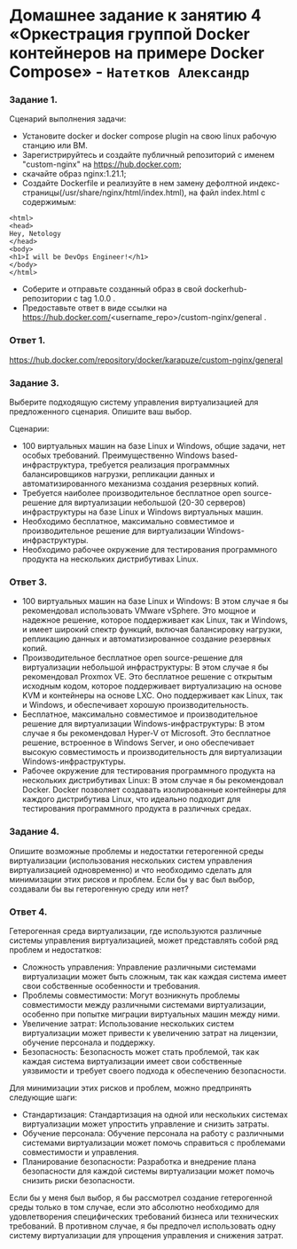 # Домашнее задание к занятию 4 «Оркестрация группой Docker контейнеров на примере Docker Compose» - `Натетков Александр`



### Задание 1. 

Сценарий выполнения задачи:

 - Установите docker и docker compose plugin на свою linux рабочую станцию или ВМ.
 - Зарегистрируйтесь и создайте публичный репозиторий с именем "custom-nginx" на https://hub.docker.com;
 - скачайте образ nginx:1.21.1;
 - Создайте Dockerfile и реализуйте в нем замену дефолтной индекс-страницы(/usr/share/nginx/html/index.html), на файл index.html с содержимым:
```
<html>
<head>
Hey, Netology
</head>
<body>
<h1>I will be DevOps Engineer!</h1>
</body>
</html>
```
 - Соберите и отправьте созданный образ в свой dockerhub-репозитории c tag 1.0.0 .
 - Предоставьте ответ в виде ссылки на https://hub.docker.com/<username_repo>/custom-nginx/general .


### Ответ 1. 

https://hub.docker.com/repository/docker/karapuze/custom-nginx/general


### Задание 3.

Выберите подходящую систему управления виртуализацией для предложенного сценария. Опишите ваш выбор.

Сценарии:

 - 100 виртуальных машин на базе Linux и Windows, общие задачи, нет особых требований. Преимущественно Windows based-инфраструктура, требуется реализация программных балансировщиков нагрузки, репликации данных и автоматизированного механизма создания резервных копий.
 - Требуется наиболее производительное бесплатное open source-решение для виртуализации небольшой (20-30 серверов) инфраструктуры на базе Linux и Windows виртуальных машин.
 - Необходимо бесплатное, максимально совместимое и производительное решение для виртуализации Windows-инфраструктуры.
 - Необходимо рабочее окружение для тестирования программного продукта на нескольких дистрибутивах Linux.

### Ответ 3. 

 - 100 виртуальных машин на базе Linux и Windows: В этом случае я бы рекомендовал использовать VMware vSphere. Это мощное и надежное решение, которое поддерживает как Linux, так и Windows, и имеет широкий спектр функций, включая балансировку нагрузки, репликацию данных и автоматизированное создание резервных копий.
 - Производительное бесплатное open source-решение для виртуализации небольшой инфраструктуры: В этом случае я бы рекомендовал Proxmox VE. Это бесплатное решение с открытым исходным кодом, которое поддерживает виртуализацию на основе KVM и контейнеры на основе LXC. Оно поддерживает как Linux, так и Windows, и обеспечивает хорошую производительность.
 - Бесплатное, максимально совместимое и производительное решение для виртуализации Windows-инфраструктуры: В этом случае я бы рекомендовал Hyper-V от Microsoft. Это бесплатное решение, встроенное в Windows Server, и оно обеспечивает высокую совместимость и производительность для виртуализации Windows-инфраструктуры.
 - Рабочее окружение для тестирования программного продукта на нескольких дистрибутивах Linux: В этом случае я бы рекомендовал Docker. Docker позволяет создавать изолированные контейнеры для каждого дистрибутива Linux, что идеально подходит для тестирования программного продукта в различных средах.

### Задание 4.

Опишите возможные проблемы и недостатки гетерогенной среды виртуализации (использования нескольких систем управления виртуализацией одновременно) и что необходимо сделать для минимизации этих рисков и проблем. Если бы у вас был выбор, создавали бы вы гетерогенную среду или нет?

### Ответ 4.

Гетерогенная среда виртуализации, где используются различные системы управления виртуализацией, может представлять собой ряд проблем и недостатков: 

 - Сложность управления: Управление различными системами виртуализации может быть сложным, так как каждая система имеет свои собственные особенности и требования.
 - Проблемы совместимости: Могут возникнуть проблемы совместимости между различными системами виртуализации, особенно при попытке миграции виртуальных машин между ними.
 - Увеличение затрат: Использование нескольких систем виртуализации может привести к увеличению затрат на лицензии, обучение персонала и поддержку.
 - Безопасность: Безопасность может стать проблемой, так как каждая система виртуализации имеет свои собственные уязвимости и требует своего подхода к обеспечению безопасности.

   
Для минимизации этих рисков и проблем, можно предпринять следующие шаги:

 - Стандартизация: Стандартизация на одной или нескольких системах виртуализации может упростить управление и снизить затраты.
 - Обучение персонала: Обучение персонала на работу с различными системами виртуализации может помочь справиться с проблемами совместимости и управления.
 - Планирование безопасности: Разработка и внедрение плана безопасности для каждой системы виртуализации может помочь снизить риски безопасности.

Если бы у меня был выбор, я бы рассмотрел создание гетерогенной среды только в том случае, если это абсолютно необходимо для удовлетворения специфических требований бизнеса или технических требований. В противном случае, я бы предпочел использовать одну систему виртуализации для упрощения управления и снижения затрат.
